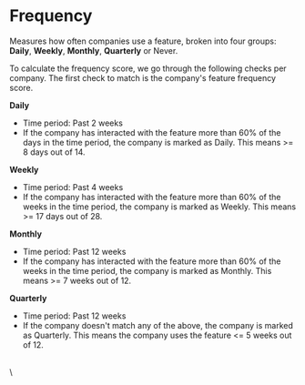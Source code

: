 # Frequency

Measures how often companies use a feature, broken into four groups: **Daily**, **Weekly**, **Monthly**, **Quarterly** or Never.

To calculate the frequency score, we go through the following checks per company. The first check to match is the company's feature frequency score.

**Daily**

* Time period: Past 2 weeks
* If the company has interacted with the feature more than 60% of the days in the time period, the company is marked as Daily. This means >= 8 days out of 14.

**Weekly**

* Time period: Past 4 weeks
* If the company has interacted with the feature more than 60% of the weeks in the time period, the company is marked as Weekly. This means >= 17 days out of 28.

**Monthly**

* Time period: Past 12 weeks
* If the company has interacted with the feature more than 60% of the weeks in the time period, the company is marked as Monthly. This means >= 7 weeks out of 12.

**Quarterly**

* Time period: Past 12 weeks
* If the company doesn't match any of the above, the company is marked as Quarterly. This means the company uses the feature <= 5 weeks out of 12.

\
\
